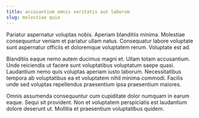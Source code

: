 ```yaml
---
title: accusantium omnis veritatis aut laborum
slug: molestiae quia
---
```


Pariatur aspernatur voluptas nobis. Aperiam blanditiis minima. Molestiae consequuntur veniam et pariatur ullam natus. Consequatur labore voluptate sunt aspernatur officiis et doloremque voluptatem rerum. Voluptate est ad.

Blanditiis eaque nemo autem ducimus magni et. Ullam totam accusantium. Unde reiciendis ut facere sunt voluptatibus voluptatum saepe quasi. Laudantium nemo quis voluptas aperiam iusto laborum. Necessitatibus tempora ab voluptatibus ea et voluptatem nihil minima commodi. Facilis unde sed voluptas repellendus praesentium ipsa praesentium maiores.

Omnis assumenda consequuntur cum cupiditate dolor numquam in earum eaque. Sequi sit provident. Non et voluptatem perspiciatis est laudantium dolore deserunt ut. Mollitia et praesentium voluptatibus quidem.
